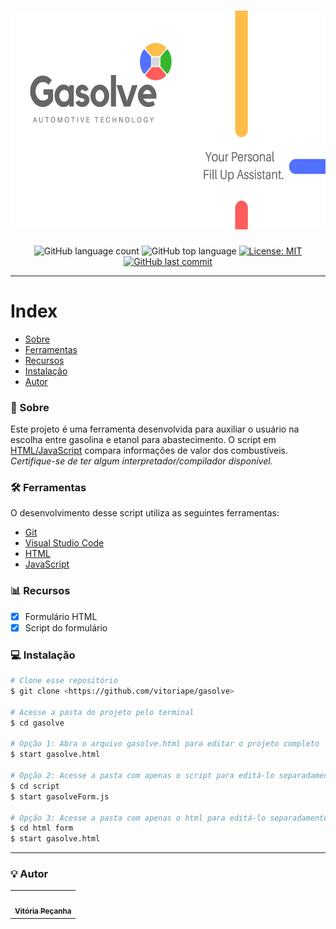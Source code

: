 <h1 align="center">
    <img alt="Gasolve" title="#Gasolve" src="https://github.com/vitoriape/gasolve/blob/main/images/gasolve-banner.png" width="900" height="350"/>
</h1>

<p align="center">
  <img alt="GitHub language count" src="https://img.shields.io/github/languages/count/vitoriape/gasolve">
  
  <img alt="GitHub top language" src="https://img.shields.io/github/languages/top/vitoriape/gasolve">
  
  <a href="https://github.com/vitoriape/gasolve/blob/main/LICENSE">
    <img alt="License: MIT" src="https://img.shields.io/badge/License-MIT-green.svg">
  </a>
  
  <a href="https://github.com/vitoriape/gasolve/commits/main">
    <img alt="GitHub last commit" src="https://img.shields.io/github/last-commit/vitoriape/gasolve">
  </a>
</p>


---

Index
=================
<!--ts-->
   * [Sobre](#-sobre)
   * [Ferramentas](#-ferramentas)
   * [Recursos](#-recursos)
   * [Instalação](#-instalação)
   * [Autor](#-autor)

### 📌 Sobre

Este projeto é uma ferramenta desenvolvida para auxiliar o usuário na escolha entre gasolina e etanol para abastecimento. O script em [HTML/JavaScript](https://developer.mozilla.org/pt-BR/) compara informações de valor dos combustíveis. <i>Certifique-se de ter algum interpretador/compilador disponível.</i>

### 🛠 Ferramentas

O desenvolvimento desse script utiliza as seguintes ferramentas:

- [Git](https://git-scm.com/)
- [Visual Studio Code](https://code.visualstudio.com/docs)
- [HTML](https://developer.mozilla.org/pt-BR/docs/Web/HTML)
- [JavaScript](https://developer.mozilla.org/pt-BR/docs/Web/JavaScript)


### 📊 Recursos

- [x] Formulário HTML
- [x] Script do formulário

### 💻 Instalação

```bash
# Clone esse repositório
$ git clone <https://github.com/vitoriape/gasolve>

# Acesse a pasta do projeto pelo terminal
$ cd gasolve

# Opção 1: Abra o arquivo gasolve.html para editar o projeto completo
$ start gasolve.html

# Opção 2: Acesse a pasta com apenas o script para editá-lo separadamente
$ cd script
$ start gasolveForm.js

# Opção 3: Acesse a pasta com apenas o html para editá-lo separadamente
$ cd html form
$ start gasolve.html
```

---

### 💡 Autor

<table>
  <tr>
    <td align="center"><a href="https://github.com/vitoriape"><img style="border-radius: 50%;" src="https://avatars.githubusercontent.com/u/55922652?v=4" width="100px;" alt=""/><br /><sub><b>Vitória Peçanha</b></sub></a></td> 
</table>
